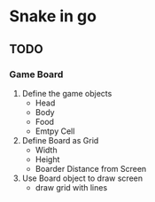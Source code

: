 # Snake in go

## TODO

### Game Board
1. Define the game objects
    - Head
    - Body
    - Food
    - Emtpy Cell
2. Define Board as Grid
    - Width
    - Height
    - Boarder Distance from Screen
3. Use Board object to draw screen
    - draw grid with lines 


